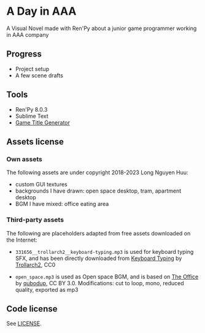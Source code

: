 # A Day in AAA

A Visual Novel made with Ren'Py about a junior game programmer working in AAA company

## Progress

* Project setup
* A few scene drafts

## Tools

* Ren'Py 8.0.3
* Sublime Text
* [Game Title Generator](https://letsmakeagame.net/game-title-generator/)

## Assets license

### Own assets

The following assets are under copyright 2018-2023 Long Nguyen Huu:

* custom GUI textures
* backgrounds I have drawn: open space desktop, tram, apartment desktop
* BGM I have mixed: office eating area

### Third-party assets

The following are placeholders adapted from free assets downloaded on the Internet:

* `331656__trollarch2__keyboard-typing.mp3` is used for keyboard typing SFX, and has been directly downloaded from [Keyboard Typing](https://freesound.org/people/Trollarch2/sounds/331656/) by [Trollarch2](https://freesound.org/people/Trollarch2/), CC0

* `open_space.mp3` is used as Open space BGM, and is based on [The Office](https://freesound.org/people/qubodup/sounds/211945/) by [qubodup](https://freesound.org/people/qubodup/), CC BY 3.0. Modifications: cut to loop, mono, reduced quality, exported as mp3

## Code license

See [LICENSE](LICENSE).
